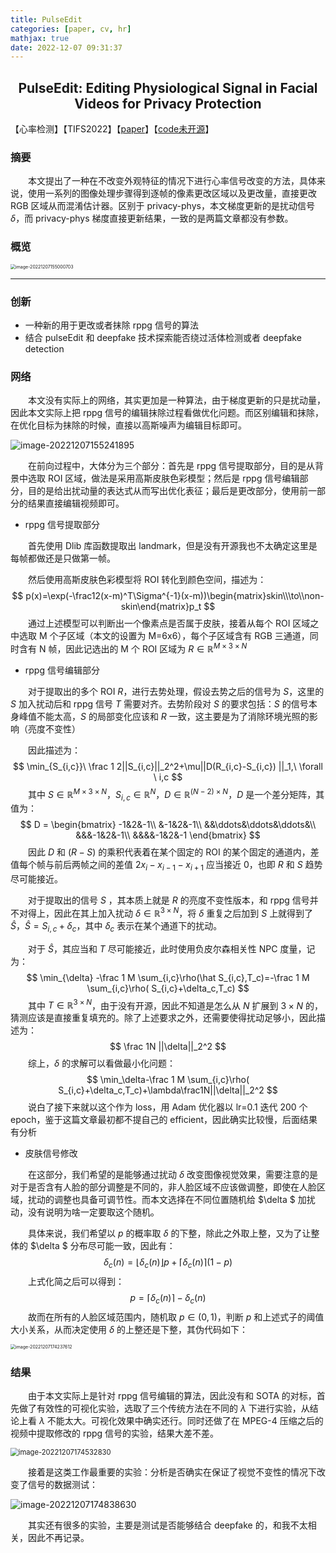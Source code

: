 ```yaml
---
title: PulseEdit
categories: [paper, cv, hr]
mathjax: true
date: 2022-12-07 09:31:37
---
```


<h2><center> PulseEdit: Editing Physiological Signal in
Facial Videos for Privacy Protection </center></h2>

【心率检测】【TIFS2022】【[paper](https://ieeexplore.ieee.org/stamp/stamp.jsp?tp=&arnumber=9680677)】【[code未开源]()】

### 摘要

&emsp;&emsp;本文提出了一种在不改变外观特征的情况下进行心率信号改变的方法，具体来说，使用一系列的图像处理步骤得到逐帧的像素更改区域以及更改量，直接更改 RGB 区域从而混淆估计器。区别于 privacy-phys，本文梯度更新的是扰动信号 $\delta$，而 privacy-phys 梯度直接更新结果，一致的是两篇文章都没有参数。

### 概览

<img src="PulseEdit/image-20221207155000703.png" alt="image-20221207155000703" style="zoom:50%;" />

<!-- more -->

----

### 创新

- 一种新的用于更改或者抹除 rppg 信号的算法
- 结合 pulseEdit 和 deepfake 技术探索能否绕过活体检测或者 deepfake detection

### 网络

&emsp;&emsp;本文没有实际上的网络，其实更加是一种算法，由于梯度更新的只是扰动量，因此本文实际上把 rppg 信号的编辑抹除过程看做优化问题。而区别编辑和抹除，在优化目标为抹除的时候，直接以高斯噪声为编辑目标即可。

![image-20221207155241895](PulseEdit/image-20221207155241895.png)

&emsp;&emsp;在前向过程中，大体分为三个部分：首先是 rppg 信号提取部分，目的是从背景中选取 ROI 区域，做法是采用高斯皮肤色彩模型；然后是 rppg 信号编辑部分，目的是给出扰动量的表达式从而写出优化表征；最后是更改部分，使用前一部分的结果直接编辑视频即可。

- rppg 信号提取部分

&emsp;&emsp;首先使用 Dlib 库函数提取出 landmark，但是没有开源我也不太确定这里是每帧都做还是只做第一帧。

&emsp;&emsp;然后使用高斯皮肤色彩模型将 ROI 转化到颜色空间，描述为：
$$
p(x)=\exp(-\frac12(x-m)^T\Sigma^{-1}(x-m))\begin{matrix}skin\\\to\\non-skin\end{matrix}p_t
$$
&emsp;&emsp;通过上述模型可以判断出一个像素点是否属于皮肤，接着从每个 ROI 区域之中选取 M 个子区域（本文的设置为 M=6x6），每个子区域含有 RGB 三通道，同时含有 N 帧，因此记选出的 M 个 ROI 区域为 $R\in\mathbb R^{M\times3\times N}$

- rppg 信号编辑部分

&emsp;&emsp;对于提取出的多个 ROI $R$，进行去势处理，假设去势之后的信号为 $S$，这里的 $S$ 加入扰动后和 rppg 信号 $T$ 需要对齐。去势阶段对 $S$ 的要求包括：$S$ 的信号本身峰值不能太高，$S$ 的局部变化应该和 $R$ 一致，这主要是为了消除环境光照的影响（亮度不变性）

&emsp;&emsp;因此描述为：
$$
\min_{S_{i,c}}\ \frac 1 2||S_{i,c}||_2^2+\mu||D(R_{i,c}-S_{i,c}) ||_1,\ \forall \ i,c
$$
&emsp;&emsp;其中 $S\in\mathbb R^{M\times 3\times N}$，$S_{i,c}\in\mathbb R^{N}$，$D\in\mathbb R^{(N-2)\times N}$，$D$ 是一个差分矩阵，其值为：
$$
D = \begin{bmatrix}
-1&2&-1\\
&-1&2&-1\\
&&\ddots&\ddots&\ddots&\\
&&&-1&2&-1\\
&&&&-1&2&-1
\end{bmatrix}
$$
&emsp;&emsp;因此 $D$ 和 $(R-S)$ 的乘积代表着在某个固定的 ROI 的某个固定的通道内，差值每个帧与前后两帧之间的差值 $2x_i-x_{i-1}-x_{i+1}$ 应当接近 0，也即 $R$ 和 $S$ 趋势尽可能接近。

&emsp;&emsp;对于提取出的信号 $S$ ，其本质上就是 $R$ 的亮度不变性版本，和 rppg 信号并不对得上，因此在其上加入扰动 $\delta\in \mathbb R^{3\times N}$，将 $\delta$ 重复之后加到 $S$ 上就得到了 $\hat S$，$\hat S=S_{i,c}+\delta_c$，其中 $\delta_c$ 表示在某个通道下的扰动。

&emsp;&emsp;对于 $\hat S$，其应当和 $T$ 尽可能接近，此时使用负皮尔森相关性 NPC 度量，记为：
$$
\min_{\delta} -\frac 1 M \sum_{i,c}\rho(\hat S_{i,c},T_c)=-\frac 1 M \sum_{i,c}\rho( S_{i,c}+\delta_c,T_c)
$$
&emsp;&emsp;其中 $T\in\mathbb R^{3\times N}$，由于没有开源，因此不知道是怎么从 $N$ 扩展到 $3\times N$ 的，猜测应该是直接重复填充的。除了上述要求之外，还需要使得扰动足够小，因此描述为：
$$
\frac 1N ||\delta||_2^2
$$
&emsp;&emsp;综上，$\delta$ 的求解可以看做最小化问题：
$$
\min_\delta-\frac 1 M \sum_{i,c}\rho( S_{i,c}+\delta_c,T_c)+\lambda\frac1N||\delta||_2^2
$$
&emsp;&emsp;说白了接下来就以这个作为 loss，用 Adam 优化器以 lr=0.1 迭代 200 个 epoch，鉴于这篇文章最初都不提自己的 efficient，因此确实比较慢，后面结果有分析

- 皮肤信号修改

&emsp;&emsp;在这部分，我们希望的是能够通过扰动 $\delta$ 改变图像视觉效果，需要注意的是对于是否含有人脸的部分调整是不同的，非人脸区域不应该做调整，即使在人脸区域，扰动的调整也具备可调节性。而本文选择在不同位置随机给 $\delta $ 加扰动，没有说明为啥一定要取这个随机。

&emsp;&emsp;具体来说，我们希望以 $p$ 的概率取 $\delta$ 的下整，除此之外取上整，又为了让整体的 $\delta $ 分布尽可能一致，因此有：
$$
\delta_c(n)=\lfloor\delta_c(n)\rfloor p+\lceil\delta_c(n)\rceil(1-p)
$$
&emsp;&emsp;上式化简之后可以得到：
$$
p=\lceil\delta_c(n)\rceil-\delta_c(n)
$$
&emsp;&emsp;故而在所有的人脸区域范围内，随机取 $p\in(0,1)$，判断 $p$ 和上述式子的阈值大小关系，从而决定使用 $\delta$ 的上整还是下整，其伪代码如下：

<img src="PulseEdit/image-20221207174237612.png" alt="image-20221207174237612" style="zoom:50%;" />

### 结果

&emsp;&emsp;由于本文实际上是针对 rppg 信号编辑的算法，因此没有和 SOTA 的对标，首先做了有效性的可视化实验，选取了三个传统方法在不同的 $\lambda$ 下进行实验，从结论上看 $\lambda$ 不能太大。可视化效果中确实还行。同时还做了在 MPEG-4 压缩之后的视频中提取修改的 rppg 信号的实验，结果大差不差。

<img src="PulseEdit/image-20221207174532830.png" alt="image-20221207174532830" style="zoom:80%;" />

&emsp;&emsp;接着是这类工作最重要的实验：分析是否确实在保证了视觉不变性的情况下改变了信号的数据测试：

![image-20221207174838630](PulseEdit/image-20221207174838630.png)

&emsp;&emsp;其实还有很多的实验，主要是测试是否能够结合 deepfake 的，和我不太相关，因此不再记录。